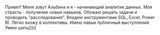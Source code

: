 Привет! Меня зовут Альбина и я - начинающий аналитик данных.
Моя страсть - получение новых навыков. 
Обожаю решать задачи и проводить "расследования".
Владею инструментами SQL, Excel, Power BI.
Легко вхожу в коллективы.
Имею навык публичный выступлений.
Умею шить)))))

